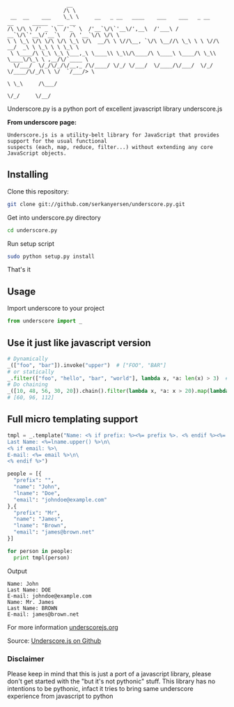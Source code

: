                        __
                      /\ \
     __  __    ___    \_\ \     __   _ __   ____    ___    ___   _ __    __      _____   __  __
    /\ \/\ \ /' _ `\  /'_` \  /'__`\/\`'__\/',__\  /'___\ / __`\/\`'__\/'__`\   /\ '__`\/\ \/\ \
    \ \ \_\ \/\ \/\ \/\ \_\ \/\  __/\ \ \//\__, `\/\ \__//\ \_\ \ \ \//\  __/  _\ \ \_\ \ \ \_\ \
     \ \____/\ \_\ \_\ \___,_\ \____\\ \_\\/\____/\ \____\ \____/\ \_\\ \____\/\_\ \ ,__/\/`____ \
      \/___/  \/_/\/_/\/__,_ /\/____/ \/_/ \/___/  \/____/\/___/  \/_/ \/____/\/_/\ \ \/  `/___/> \
                                                                                   \ \_\     /\___/
                                                                                    \/_/     \/__/

Underscore.py is a python port of excellent javascript library underscore.js

**From underscore page:**

    Underscore.js is a utility-belt library for JavaScript that provides support for the usual functional
    suspects (each, map, reduce, filter...) without extending any core JavaScript objects.

## Installing
Clone this repository:
```bash
git clone git://github.com/serkanyersen/underscore.py.git
```
Get into underscore.py directory
```bash
cd underscore.py
```
Run setup script
```bash
sudo python setup.py install
```
That's it

## Usage
Import underscore to your project
```python
from underscore import _
```
## Use it just like javascript version
```python
# Dynamically
_(["foo", "bar"]).invoke("upper")  # ["FOO", "BAR"]
# or statically
_.filter(["foo", "hello", "bar", "world"], lambda x, *a: len(x) > 3)  # ["hello", "world"]
# Do chaining
_([10, 48, 56, 30, 20]).chain().filter(lambda x, *a: x > 20).map(lambda x, *a: x * 2).sortBy().value()
# [60, 96, 112]
```

## Full micro templating support
```python
tmpl = _.template("Name: <% if prefix: %><%= prefix %>. <% endif %><%= name %>\n\
Last Name: <%=lname.upper() %>\n\
<% if email: %>\
E-mail: <%= email %>\n\
<% endif %>")

people = [{
  "prefix": "",
  "name": "John",
  "lname": "Doe",
  "email": "johndoe@example.com"
},{
  "prefix": "Mr",
  "name": "James",
  "lname": "Brown",
  "email": "james@brown.net"
}]

for person in people:
  print tmpl(person)
```

Output

    Name: John
    Last Name: DOE
    E-mail: johndoe@example.com
    Name: Mr. James
    Last Name: BROWN
    E-mail: james@brown.net

For more information [underscorejs.org](http://underscorejs.org)

Source: [Underscore.js on Github](https://github.com/documentcloud/underscore)

### Disclaimer
Please keep in mind that this is just a port of a javascript library, please don't get started with
the "but it's not pythonic" stuff. This library has no intentions to be pythonic, infact it tries to
bring same underscore experience from javascript to python
